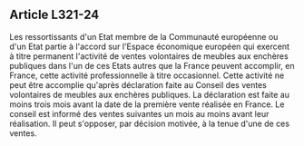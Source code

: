 Article L321-24
----
Les ressortissants d'un Etat membre de la Communauté européenne ou d'un Etat
partie à l'accord sur l'Espace économique européen qui exercent à titre
permanent l'activité de ventes volontaires de meubles aux enchères publiques
dans l'un de ces Etats autres que la France peuvent accomplir, en France, cette
activité professionnelle à titre occasionnel. Cette activité ne peut être
accomplie qu'après déclaration faite au Conseil des ventes volontaires de
meubles aux enchères publiques. La déclaration est faite au moins trois mois
avant la date de la première vente réalisée en France. Le conseil est informé
des ventes suivantes un mois au moins avant leur réalisation. Il peut s'opposer,
par décision motivée, à la tenue d'une de ces ventes.
